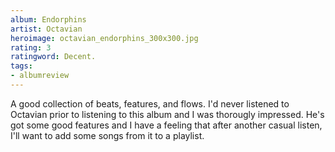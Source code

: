 ```yaml
---
album: Endorphins
artist: Octavian
heroimage: octavian_endorphins_300x300.jpg
rating: 3
ratingword: Decent.
tags:
- albumreview
---
```

A good collection of beats, features, and flows. I'd never listened to Octavian
prior to listening to this album and I was thorougly impressed. He's got some
good features and I have a feeling that after another casual listen, I'll want
to add some songs from it to a playlist.
